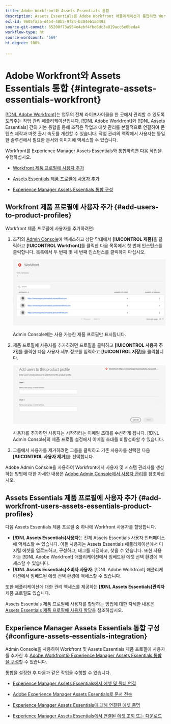 ```yaml
---
title: Adobe Workfront와 Assets Essentials 통합
description: Assets Essentials를 Adobe Workfront 애플리케이션과 통합하면 Workfront 애플리케이션 내에서 Assets Essentials 저장소에 액세스할 수 있습니다.
exl-id: 9605fa3a-d454-48b5-9f84-b384eb1ad493
source-git-commit: 65200f73a954e4ebf4fbd6dc3a819acc6e0beda4
workflow-type: ht
source-wordcount: '569'
ht-degree: 100%

---
```


# Adobe Workfront와 Assets Essentials 통합 {#integrate-assets-essentials-workfront}

[[!DNL Adobe Workfront]](https://www.workfront.com/)는 업무의 전체 라이프사이클을 한 곳에서 관리할 수 있도록 도와주는 작업 관리 애플리케이션입니다. [!DNL Adobe Workfront]와 [!DNL Assets Essentials] 간의 기본 통합을 통해 조직은 작업과 에셋 관리를 본질적으로 연결하여 콘텐츠 제작과 마켓 출시 속도를 개선할 수 있습니다. 작업 관리의 맥락에서 사용자는 동일한 솔루션에서 필요한 문서와 이미지에 액세스할 수 있습니다.

Workfront를 Experience Manager Assets Essentials와 통합하려면 다음 작업을 수행하십시오.

* [Workfront 제품 프로필에 사용자 추가](#add-users-to-product-profiles)

* [Assets Essentials 제품 프로필에 사용자 추가](#add-workfront-users-assets-essentials-product-profiles)

* [Experience Manager Assets Essentials 통합 구성](#configure-assets-essentials-integration)

## Workfront 제품 프로필에 사용자 추가 {#add-users-to-product-profiles}

Workfront 제품 프로필에 사용자를 추가하려면:

1. 조직의 [Admin Console](https://adminconsole.adobe.com)에 액세스하고 상단 막대에서 **[!UICONTROL 제품]**&#x200B;을 클릭하고 **[!UICONTROL Workfront]**&#x200B;를 클릭한 다음 목록에서 첫 번째 인스턴스를 클릭합니다. 목록에서 두 번째 및 세 번째 인스턴스를 클릭하지 마십시오.

   ![Admin Console 관리자 프로필](assets/workfront-instances.png)

   Admin Console에는 사용 가능한 제품 프로필만 표시됩니다.

1. 제품 프로필에 사용자를 추가하려면 프로필을 클릭하고 **[!UICONTROL 사용자 추가]**&#x200B;를 클릭한 다음 사용자 세부 정보를 입력하고 **[!UICONTROL 저장]**&#x200B;을 클릭합니다.

   ![사용자 관리자 프로필 추가](assets/add-users-workfront.png)

   사용자를 추가하면 사용자는 시작하라는 이메일 초대를 수신하게 됩니다. [!DNL Admin Console]의 제품 프로필 설정에서 이메일 초대를 비활성화할 수 있습니다.

1. 그룹에서 사용자를 제거하려면 그룹을 클릭하고 기존 사용자를 선택한 다음 **[!UICONTROL 사용자 제거]**&#x200B;를 선택합니다.

Adobe Admin Console을 사용하여 Workfront에서 사용자 및 시스템 관리자를 생성하는 방법에 대한 자세한 내용은 [Adobe Admin Console에서 사용자 관리](https://one.workfront.com/s/document-item?bundleId=the-new-workfront-experience&amp;topicId=Content%2FAdministration_and_Setup%2FAdd_users%2FCreate_and_manage_users%2Fadmin-console.htm&amp;_LANG=enus)를 참조하십시오.

## Assets Essentials 제품 프로필에 사용자 추가 {#add-workfront-users-assets-essentials-product-profiles}

다음 Assets Essentials 제품 프로필 중 하나에 Workfront 사용자를 할당합니다.

* **[!DNL Assets Essentials]사용자**&#x200B;는 전체 Assets Essentials 사용자 인터페이스에 액세스할 수 있습니다. 이들 사용자는 Assets Essentials 애플리케이션에서 디지털 에셋을 업로드하고, 구성하고, 태그를 지정하고, 찾을 수 있습니다. 또한 사용자는 [!DNL Adobe Workfront] 애플리케이션에서 임베드된 에셋 선택 환경에 액세스할 수 있습니다.
* **[!DNL Assets Essentials]소비자 사용자**: [!DNL Adobe Workfront] 애플리케이션에서 임베드된 에셋 선택 환경에 액세스할 수 있습니다.

또한 애플리케이션에 대한 관리 액세스를 제공하는 **[!DNL Assets Essentials]관리자** 제품 프로필도 있습니다.

Assets Essentials 제품 프로필에 사용자를 할당하는 방법에 대한 자세한 내용은 [Assets Essentials 제품 프로필에 사용자 할당](deploy-administer.md#add-users-to-product-profiles)을 참조하십시오.

## Experience Manager Assets Essentials 통합 구성 {#configure-assets-essentials-integration}

Admin Console을 사용하여 Workfront 및 Assets Essentials 제품 프로필에 사용자를 추가한 후 [Adobe Workfront와 Experience Manager Assets Essentials 통합을 구성](https://one.workfront.com/s/document-item?bundleId=the-new-workfront-experience&amp;topicId=Content%2FDocuments%2FAdobe_Workfront_for_Experience_Manager_Assets_Essentials%2F_workfront-for-aem-asset-essentials.htm)할 수 있습니다.

통합을 설정한 후 다음과 같은 작업을 수행할 수 있습니다.

* [Experience Manager Assets Essentials에서 에셋 및 폴더 연결](https://one.workfront.com/s/document-item?bundleId=the-new-workfront-experience&amp;topicId=Content%2FDocuments%2FAdobe_Workfront_for_Experience_Manager_Assets_Essentials%2Flink-to-aem.htm&amp;_LANG=enus)

* [Adobe Experience Manager Assets Essentials로 문서 전송](https://one.workfront.com/s/document-item?bundleId=the-new-workfront-experience&amp;topicId=Content%2FDocuments%2FAdobe_Workfront_for_Experience_Manager_Assets_Essentials%2Fsend-to-aem.htm&amp;_LANG=enus)

* [Experience Manager Assets Essentials에 대해 연결된 에셋 증명](https://one.workfront.com/s/document-item?bundleId=the-new-workfront-experience&amp;topicId=Content%2FDocuments%2FAdobe_Workfront_for_Experience_Manager_Assets_Essentials%2Fproof-linked-asset-aem.htm)

* [Experience Manager Assets Essentials에서 연결된 에셋 조회 또는 다운로드](https://one.workfront.com/s/document-item?bundleId=the-new-workfront-experience&amp;topicId=Content%2FDocuments%2FAdobe_Workfront_for_Experience_Manager_Assets_Essentials%2Fview-download-asset.htm)
